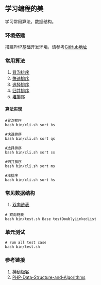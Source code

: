 ## 学习编程的美
学习常用算法，数据结构。

### 环境搭建
搭建PHP基础开发环境，请参考[GitHub地址](git@github.com:geekwho11/docker.xbc.me.git)

### 常用算法
1. [冒泡排序](./app/business/Algorithm/Sort/BubbleSort.php)
2. [快速排序](./app/business/Algorithm/Sort/QuickSort.php)
3. [选择排序](./app/business/Algorithm/Sort/SelectSort.php)
4. [归并排序](./app/business/Algorithm/Sort/MergeSort.php)
5. [堆排序](./app/business/Algorithm/Sort/HeapSort.php)

#### 算法实现
```
#冒泡排序
bash bin/cli.sh sort bs

#快速排序
bash bin/cli.sh sort qs

#选择排序
bash bin/cli.sh sort ss

#归并排序
bash bin/cli.sh sort ms

#堆排序
bash bin/cli.sh sort hs
```

### 常见数据结构
1. [双向链表](./app/business/DataStructrue/LinkedList/DoublyLinkedList.php)
```
# 双向链表
bash bin/test.sh Base testDoublyLinkedList
```

### 单元测试
```
# run all test case
bash bin/test.sh
```

### 参考链接
1. [神秘极客](https://xbc.me/)
2. [PHP-Data-Structure-and-Algorithms](https://github.com/mirahman/PHP-Data-Structure-and-Algorithms)

